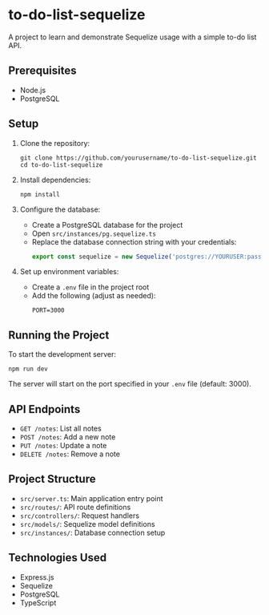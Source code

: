 # to-do-list-sequelize

A project to learn and demonstrate Sequelize usage with a simple to-do list API.

## Prerequisites

- Node.js
- PostgreSQL

## Setup

1. Clone the repository:
   ```
   git clone https://github.com/yourusername/to-do-list-sequelize.git
   cd to-do-list-sequelize
   ```

2. Install dependencies:
   ```
   npm install
   ```

3. Configure the database:
   - Create a PostgreSQL database for the project
   - Open `src/instances/pg.sequelize.ts`
   - Replace the database connection string with your credentials:
     ```typescript
     export const sequelize = new Sequelize('postgres://YOURUSER:password@localhost:5432/databaseName')
     ```

4. Set up environment variables:
   - Create a `.env` file in the project root
   - Add the following (adjust as needed):
     ```
     PORT=3000
     ```

## Running the Project

To start the development server:

```
npm run dev
```

The server will start on the port specified in your `.env` file (default: 3000).

## API Endpoints

- `GET /notes`: List all notes
- `POST /notes`: Add a new note
- `PUT /notes`: Update a note
- `DELETE /notes`: Remove a note

## Project Structure

- `src/server.ts`: Main application entry point
- `src/routes/`: API route definitions
- `src/controllers/`: Request handlers
- `src/models/`: Sequelize model definitions
- `src/instances/`: Database connection setup

## Technologies Used

- Express.js
- Sequelize
- PostgreSQL
- TypeScript
